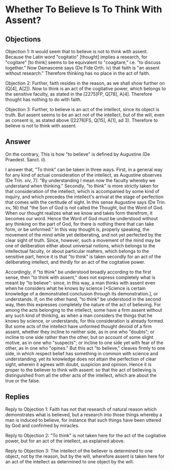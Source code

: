 # Whether To Believe Is To Think With Assent?

## Objections

Objection 1: It would seem that to believe is not to think with assent. Because the Latin word "cogitatio" [thought] implies a research, for "cogitare" [to think] seems to be equivalent to "coagitare," i.e. "to discuss together." Now Damascene says (De Fide Orth. iv) that faith is "an assent without research." Therefore thinking has no place in the act of faith.

Objection 2: Further, faith resides in the reason, as we shall show further on (Q[4], A[2]). Now to think is an act of the cogitative power, which belongs to the sensitive faculty, as stated in the [2275]FP, Q[78], A[4]. Therefore thought has nothing to do with faith.

Objection 3: Further, to believe is an act of the intellect, since its object is truth. But assent seems to be an act not of the intellect, but of the will, even as consent is, as stated above ([2276]FS, Q[15], A[1], ad 3). Therefore to believe is not to think with assent.

## Answer

On the contrary, This is how "to believe" is defined by Augustine (De Praedest. Sanct. ii).

I answer that, "To think" can be taken in three ways. First, in a general way for any kind of actual consideration of the intellect, as Augustine observes (De Trin. xiv, 7): "By understanding I mean now the faculty whereby we understand when thinking." Secondly, "to think" is more strictly taken for that consideration of the intellect, which is accompanied by some kind of inquiry, and which precedes the intellect's arrival at the stage of perfection that comes with the certitude of sight. In this sense Augustine says (De Trin. xv, 16) that "the Son of God is not called the Thought, but the Word of God. When our thought realizes what we know and takes form therefrom, it becomes our word. Hence the Word of God must be understood without any thinking on the part of God, for there is nothing there that can take form, or be unformed." In this way thought is, properly speaking, the movement of the mind while yet deliberating, and not yet perfected by the clear sight of truth. Since, however, such a movement of the mind may be one of deliberation either about universal notions, which belongs to the intellectual faculty, or about particular matters, which belongs to the sensitive part, hence it is that "to think" is taken secondly for an act of the deliberating intellect, and thirdly for an act of the cogitative power.

Accordingly, if "to think" be understood broadly according to the first sense, then "to think with assent," does not express completely what is meant by "to believe": since, in this way, a man thinks with assent even when he considers what he knows by science [*Science is certain knowledge of a demonstrated conclusion through its demonstration.], or understands. If, on the other hand, "to think" be understood in the second way, then this expresses completely the nature of the act of believing. For among the acts belonging to the intellect, some have a firm assent without any such kind of thinking, as when a man considers the things that he knows by science, or understands, for this consideration is already formed. But some acts of the intellect have unformed thought devoid of a firm assent, whether they incline to neither side, as in one who "doubts"; or incline to one side rather than the other, but on account of some slight motive, as in one who "suspects"; or incline to one side yet with fear of the other, as in one who "opines." But this act "to believe," cleaves firmly to one side, in which respect belief has something in common with science and understanding; yet its knowledge does not attain the perfection of clear sight, wherein it agrees with doubt, suspicion and opinion. Hence it is proper to the believer to think with assent: so that the act of believing is distinguished from all the other acts of the intellect, which are about the true or the false.

## Replies

Reply to Objection 1: Faith has not that research of natural reason which demonstrates what is believed, but a research into those things whereby a man is induced to believe, for instance that such things have been uttered by God and confirmed by miracles.

Reply to Objection 2: "To think" is not taken here for the act of the cogitative power, but for an act of the intellect, as explained above.

Reply to Objection 3: The intellect of the believer is determined to one object, not by the reason, but by the will, wherefore assent is taken here for an act of the intellect as determined to one object by the will.